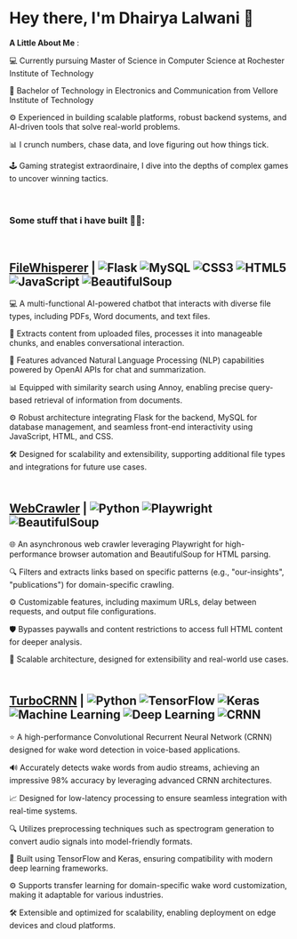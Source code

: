 # **Hey there, I'm Dhairya Lalwani 👋** #

 **A Little About Me** :
 
💻  Currently pursuing Master of Science in Computer Science at Rochester Institute of Technology

🔋 Bachelor of Technology in Electronics and Communication from Vellore Institute of Technology

⚙️ Experienced in building scalable platforms, robust backend systems, and AI-driven tools that solve real-world problems. 

📊 I crunch numbers, chase data, and love figuring out how things tick.

🕹️ Gaming strategist extraordinaire, I dive into the depths of complex games to uncover winning tactics.  <br><br><br>



### **Some stuff that i have built 👷‍♂️:** ### 
<br>

## [FileWhisperer](https://github.com/dhairya1702/FileWhisperer) | ![Flask](https://img.shields.io/badge/Flask-000000?style=plastic&logo=flask&logoColor=white) ![MySQL](https://img.shields.io/badge/MySQL-4479A1?style=plastic&logo=mysql&logoColor=white) ![CSS3](https://img.shields.io/badge/CSS3-1572B6?style=plastic&logo=css3&logoColor=white) ![HTML5](https://img.shields.io/badge/HTML5-E34F26?style=plastic&logo=html5&logoColor=white) ![JavaScript](https://img.shields.io/badge/JavaScript-F7DF1E?style=plastic&logo=javascript&logoColor=black) ![BeautifulSoup](https://img.shields.io/badge/BeautifulSoup-8FC440?style=plastic&logo=beautifulsoup&logoColor=white) ##

💻 A multi-functional AI-powered chatbot that interacts with diverse file types, including PDFs, Word documents, and text files.

📂 Extracts content from uploaded files, processes it into manageable chunks, and enables conversational interaction.

🚀 Features advanced Natural Language Processing (NLP) capabilities powered by OpenAI APIs for chat and summarization.

📊 Equipped with similarity search using Annoy, enabling precise query-based retrieval of information from documents.

⚙️ Robust architecture integrating Flask for the backend, MySQL for database management, and seamless front-end interactivity using JavaScript, HTML, and CSS.

🛠️ Designed for scalability and extensibility, supporting additional file types and integrations for future use cases.


## <br>[WebCrawler](https://github.com/dhairya1702/Web-crawler) | ![Python](https://img.shields.io/badge/Python-3776AB?style=plastic&logo=python&logoColor=white) ![Playwright](https://img.shields.io/badge/Playwright-2E86C1?style=plastic&logo=playwright&logoColor=white) ![BeautifulSoup](https://img.shields.io/badge/BeautifulSoup-8FC440?style=plastic&logo=beautifulsoup&logoColor=white) ##

🌐 An asynchronous web crawler leveraging Playwright for high-performance browser automation and BeautifulSoup for HTML parsing.

🔍 Filters and extracts links based on specific patterns (e.g., "our-insights", "publications") for domain-specific crawling.

⚙️ Customizable features, including maximum URLs, delay between requests, and output file configurations.

🛡️ Bypasses paywalls and content restrictions to access full HTML content for deeper analysis.

🚀 Scalable architecture, designed for extensibility and real-world use cases.


## <br>**[TurboCRNN](https://github.com/dhairya1702/TurboCRNN)** | ![Python](https://img.shields.io/badge/Python-3776AB?style=plastic&logo=python&logoColor=white) ![TensorFlow](https://img.shields.io/badge/TensorFlow-FF6F00?style=plastic&logo=tensorflow&logoColor=white) ![Keras](https://img.shields.io/badge/Keras-D00000?style=plastic&logo=keras&logoColor=white) ![Machine Learning](https://img.shields.io/badge/Machine_Learning-065535?style=plastic&logo=machine-learning&logoColor=white) ![Deep Learning](https://img.shields.io/badge/Deep_Learning-8E44AD?style=plastic&logo=deep-learning&logoColor=white) ![CRNN](https://img.shields.io/badge/CRNN-1E90FF?style=plastic&logo=neural-network&logoColor=white) ##

⭐ A high-performance Convolutional Recurrent Neural Network (CRNN) designed for wake word detection in voice-based applications.

🔊 Accurately detects wake words from audio streams, achieving an impressive 98% accuracy by leveraging advanced CRNN architectures.

📈 Designed for low-latency processing to ensure seamless integration with real-time systems.

🔍 Utilizes preprocessing techniques such as spectrogram generation to convert audio signals into model-friendly formats.

🚀 Built using TensorFlow and Keras, ensuring compatibility with modern deep learning frameworks.

⚙️ Supports transfer learning for domain-specific wake word customization, making it adaptable for various industries.

🛠️ Extensible and optimized for scalability, enabling deployment on edge devices and cloud platforms.



